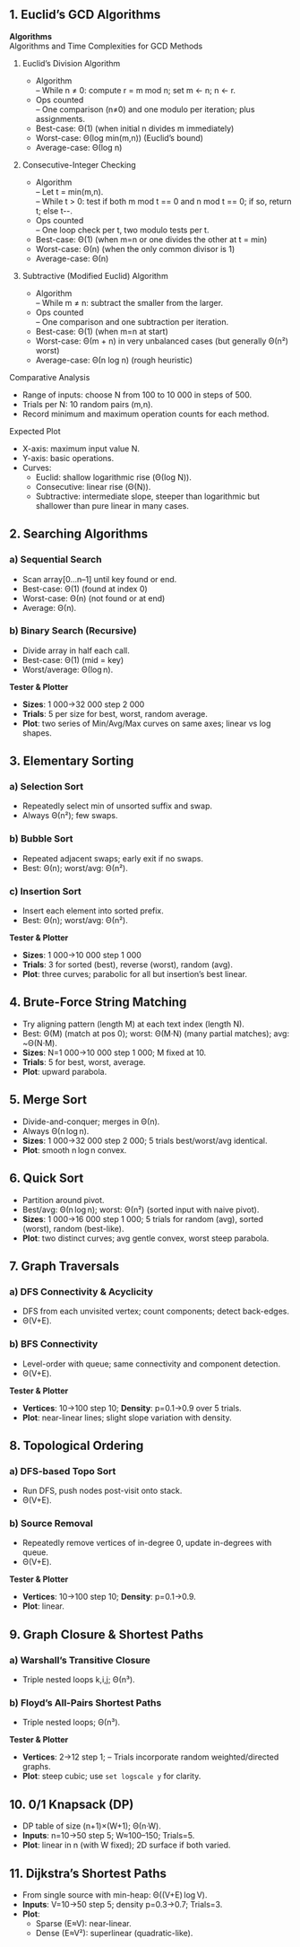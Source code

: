 ## 1. Euclid’s GCD Algorithms  
**Algorithms**  
Algorithms and Time Complexities for GCD Methods

1. Euclid’s Division Algorithm  
   -  Algorithm  
     – While n ≠ 0: compute r = m mod n; set m ← n; n ← r.  
   -  Ops counted  
     – One comparison (n≠0) and one modulo per iteration; plus assignments.  
   -  Best-case: Θ(1) (when initial n divides m immediately)  
   -  Worst-case: Θ(log min(m,n)) (Euclid’s bound)  
   -  Average-case: Θ(log n)

2. Consecutive-Integer Checking  
   -  Algorithm  
     – Let t = min(m,n).  
     – While t > 0: test if both m mod t == 0 and n mod t == 0; if so, return t; else t--.  
   -  Ops counted  
     – One loop check per t, two modulo tests per t.  
   -  Best-case: Θ(1) (when m=n or one divides the other at t = min)  
   -  Worst-case: Θ(n) (when the only common divisor is 1)  
   -  Average-case: Θ(n)

3. Subtractive (Modified Euclid) Algorithm  
   -  Algorithm  
     – While m ≠ n: subtract the smaller from the larger.  
   -  Ops counted  
     – One comparison and one subtraction per iteration.  
   -  Best-case: Θ(1) (when m=n at start)  
   -  Worst-case: Θ(m + n) in very unbalanced cases (but generally Θ(n²) worst)  
   -  Average-case: Θ(n log n) (rough heuristic)

Comparative Analysis  
- Range of inputs: choose N from 100 to 10 000 in steps of 500.  
- Trials per N: 10 random pairs (m,n).  
- Record minimum and maximum operation counts for each method.  

Expected Plot  
- X-axis: maximum input value N.  
- Y-axis: basic operations.  
- Curves:  
  -  Euclid: shallow logarithmic rise (Θ(log N)).  
  -  Consecutive: linear rise (Θ(N)).  
  -  Subtractive: intermediate slope, steeper than logarithmic but shallower than pure linear in many cases.

## 2. Searching Algorithms  
### a) Sequential Search  
- Scan array[0…n–1] until key found or end.  
- Best-case: Θ(1) (found at index 0)  
- Worst-case: Θ(n) (not found or at end)  
- Average: Θ(n).  
### b) Binary Search (Recursive)  
- Divide array in half each call.  
- Best-case: Θ(1) (mid = key)  
- Worst/average: Θ(log n).  

**Tester & Plotter**  
- **Sizes**: 1 000→32 000 step 2 000  
- **Trials**: 5 per size for best, worst, random average.  
- **Plot**: two series of Min/Avg/Max curves on same axes; linear vs log shapes.  

## 3. Elementary Sorting  
### a) Selection Sort  
- Repeatedly select min of unsorted suffix and swap.  
- Always Θ(n²); few swaps.  
### b) Bubble Sort  
- Repeated adjacent swaps; early exit if no swaps.  
- Best: Θ(n); worst/avg: Θ(n²).  
### c) Insertion Sort  
- Insert each element into sorted prefix.  
- Best: Θ(n); worst/avg: Θ(n²).  

**Tester & Plotter**  
- **Sizes**: 1 000→10 000 step 1 000  
- **Trials**: 3 for sorted (best), reverse (worst), random (avg).  
- **Plot**: three curves; parabolic for all but insertion’s best linear.  

## 4. Brute-Force String Matching  
- Try aligning pattern (length M) at each text index (length N).  
- Best: Θ(M) (match at pos 0); worst: Θ(M·N) (many partial matches); avg: ~Θ(N·M).  
- **Sizes**: N=1 000→10 000 step 1 000; M fixed at 10.  
- **Trials**: 5 for best, worst, average.  
- **Plot**: upward parabola.  

## 5. Merge Sort  
- Divide-and-conquer; merges in Θ(n).  
- Always Θ(n log n).  
- **Sizes**: 1 000→32 000 step 2 000; 5 trials best/worst/avg identical.  
- **Plot**: smooth n log n convex.  

## 6. Quick Sort  
- Partition around pivot.  
- Best/avg: Θ(n log n); worst: Θ(n²) (sorted input with naive pivot).  
- **Sizes**: 1 000→16 000 step 1 000; 5 trials for random (avg), sorted (worst), random (best-like).  
- **Plot**: two distinct curves; avg gentle convex, worst steep parabola.  

## 7. Graph Traversals  
### a) DFS Connectivity & Acyclicity  
- DFS from each unvisited vertex; count components; detect back-edges.  
- Θ(V+E).  
### b) BFS Connectivity  
- Level-order with queue; same connectivity and component detection.  
- Θ(V+E).  

**Tester & Plotter**  
- **Vertices**: 10→100 step 10; **Density**: p=0.1→0.9 over 5 trials.  
- **Plot**: near-linear lines; slight slope variation with density.  

## 8. Topological Ordering  
### a) DFS-based Topo Sort  
- Run DFS, push nodes post-visit onto stack.  
- Θ(V+E).  
### b) Source Removal  
- Repeatedly remove vertices of in-degree 0, update in-degrees with queue.  
- Θ(V+E).  

**Tester & Plotter**  
- **Vertices**: 10→100 step 10; **Density**: p=0.1→0.9.  
- **Plot**: linear.  

## 9. Graph Closure & Shortest Paths  
### a) Warshall’s Transitive Closure  
- Triple nested loops k,i,j; Θ(n³).  
### b) Floyd’s All-Pairs Shortest Paths  
- Triple nested loops; Θ(n³).  

**Tester & Plotter**  
- **Vertices**: 2→12 step 1;  – Trials incorporate random weighted/directed graphs.  
- **Plot**: steep cubic; use `set logscale y` for clarity.  

## 10. 0/1 Knapsack (DP)  
- DP table of size (n+1)×(W+1); Θ(n·W).  
- **Inputs**: n=10→50 step 5; W≈100–150; Trials=5.  
- **Plot**: linear in n (with W fixed); 2D surface if both varied.  

## 11. Dijkstra’s Shortest Paths  
- From single source with min-heap: Θ((V+E) log V).  
- **Inputs**: V=10→50 step 5; density p=0.3→0.7; Trials=3.  
- **Plot**:  
  - Sparse (E≈V): near-linear.  
  - Dense (E≈V²): superlinear (quadratic-like).  
